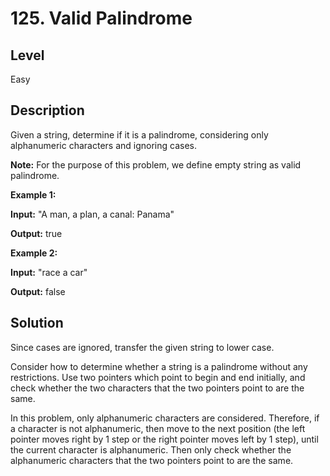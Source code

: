 # 125. Valid Palindrome
## Level
Easy

## Description
Given a string, determine if it is a palindrome, considering only alphanumeric characters and ignoring cases.

**Note:** For the purpose of this problem, we define empty string as valid palindrome.

**Example 1:**

**Input:** "A man, a plan, a canal: Panama"

**Output:** true

**Example 2:**

**Input:** "race a car"

**Output:** false

## Solution
Since cases are ignored, transfer the given string to lower case.

Consider how to determine whether a string is a palindrome without any restrictions. Use two pointers which point to begin and end initially, and check whether the two characters that the two pointers point to are the same.

In this problem, only alphanumeric characters are considered. Therefore, if a character is not alphanumeric, then move to the next position (the left pointer moves right by 1 step or the right pointer moves left by 1 step), until the current character is alphanumeric. Then only check whether the alphanumeric characters that the two pointers point to are the same.